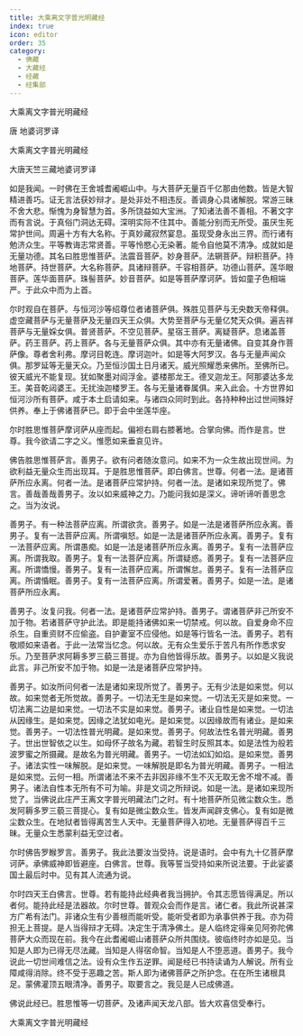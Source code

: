 ```yaml
---
title: 大乘离文字普光明藏经
index: true
icon: editor
order: 35
category:
  - 佛藏
  - 大藏经
  - 经藏
  - 经集部
---
```


  大乘离文字普光明藏经  

唐 地婆诃罗译  

大乘离文字普光明藏经  

大唐天竺三藏地婆诃罗译  

如是我闻。一时佛在王舍城耆阇崛山中。与大菩萨无量百千亿那由他数。皆是大智精进善巧。证无言法获妙辩才。是处非处不相违反。善调身心具诸解脱。常游三昧不舍大悲。惭愧为身智慧为首。多所饶益如大宝洲。了知诸法善不善相。不著文字而有言说。于真俗门洞达无碍。深明实际不住其中。善能分别而无所受。虽厌生死常护世间。周遍十方有大名称。于真妙藏寂然宴息。虽现受身永出三界。而行诸有勉济众生。平等教诲志常贤善。平等怜愍心无染著。能令自他莫不清净。成就如是无量功德。其名曰胜思惟菩萨。法震音菩萨。妙身菩萨。法辋菩萨。辩积菩萨。持地菩萨。持世菩萨。大名称菩萨。具诸辩菩萨。千容相菩萨。功德山菩萨。莲华眼菩萨。莲华面菩萨。珠髻菩萨。妙音菩萨。如是等菩萨摩诃萨。皆如童子色相端严。于此众中而为上首。  

尔时观自在菩萨。与恒河沙等绍尊位者诸菩萨俱。殊胜见菩萨与无央数天帝释俱。虚空藏菩萨与无量菩萨及无量四天王众俱。大势至菩萨与无量亿梵天众俱。遍吉祥菩萨与无量婇女俱。普贤菩萨。不空见菩萨。星宿王菩萨。离疑菩萨。息诸盖菩萨。药王菩萨。药上菩萨。各与无量菩萨众俱。其中亦有无量诸佛。自变其身作菩萨像。尊者舍利弗。摩诃目乾连。摩诃迦叶。如是等大阿罗汉。各与无量声闻众俱。那罗延等无量天众。乃至恒沙国土日月诸天。威光照耀悉来佛所。至佛所已。彼天威光不能复现。犹如聚墨对阎浮金。婆楼那龙王。德叉迦龙王。阿那婆达多龙王。美音乾闼婆王。无扰浊迦楼罗王。各与无量诸眷属俱。来入此会。十方世界如恒河沙所有菩萨。咸于本土启请如来。与诸四众同时到此。各持种种出过世间殊好供养。奉上于佛诸菩萨已。即于会中坐莲华座。  

尔时胜思惟菩萨摩诃萨从座而起。偏袒右肩右膝著地。合掌向佛。而作是言。世尊。我今欲请二字之义。惟愿如来垂哀见许。  

佛告胜思惟菩萨言。善男子。欲有问者随汝意问。如来不为一众生故出现世间。为欲利益无量众生而出现耳。于是胜思惟菩萨。即白佛言。世尊。何者一法。是诸菩萨所应永离。何者一法。是诸菩萨应常护持。何者一法。是诸如来现所觉了。佛言。善哉善哉善男子。汝以如来威神之力。乃能问我如是深义。谛听谛听善思念之。当为汝说。  

善男子。有一种法菩萨应离。所谓欲贪。善男子。如是一法是诸菩萨所应永离。善男子。复有一法菩萨应离。所谓嗔怒。如是一法是诸菩萨所应永离。善男子。复有一法菩萨应离。所谓愚痴。如是一法是诸菩萨所应永离。善男子。复有一法菩萨应离。所谓我取。善男子。复有一法菩萨应离。所谓疑惑。善男子。复有一法菩萨应离。所谓憍慢。善男子。复有一法菩萨应离。所谓懈怠。善男子。复有一法菩萨应离。所谓惛眠。善男子。复有一法菩萨应离。所谓爱著。善男子。如是一法。是诸菩萨所应永离。  

善男子。汝复问我。何者一法。是诸菩萨应常护持。善男子。谓诸菩萨非己所安不加于物。若诸菩萨守护此法。即是能持诸佛如来一切禁戒。何以故。自爱身命不应杀生。自重资财不应偷盗。自护妻室不应侵他。如是等行皆名一法。善男子。若有敬顺如来语者。于此一法常当忆念。何以故。无有众生爱乐于苦凡有所作悉求安乐。乃至菩萨求阿耨多罗三藐三菩提。亦为自他皆得乐故。善男子。以如是义我说此言。非己所安不加于物。如是一法是诸菩萨应常护持。  

善男子。如汝所问何者一法是诸如来现所觉了。善男子。无有少法是如来觉。何以故。如来觉者无所觉故。善男子。一切法无生是如来觉。一切法无灭是如来觉。一切法离二边是如来觉。一切法不实是如来觉。善男子。诸业自性是如来觉。一切法从因缘生。是如来觉。因缘之法犹如电光。是如来觉。以因缘故而有诸业。是如来觉。善男子。一切法性普光明藏。是如来觉。善男子。何故法性名普光明藏。善男子。世出世智依之以生。如母怀子故名为藏。若智生时反照其本。如是法性为般若波罗蜜之所摄藏。是故名为普光明藏。善男子。一切法如幻如焰。是如来觉。善男子。诸法实性一味解脱。是如来觉。一味解脱是即名为普光明藏。善男子。一相法是如来觉。云何一相。所谓诸法不来不去非因非缘不生不灭无取无舍不增不减。善男子。诸法自性本无所有不可为喻。非是文词之所辩说。如是一法。是诸如来现所觉了。当佛说此庄严王离文字普光明藏法门之时。有十地菩萨所见微尘数众生。悉发阿耨多罗三藐三菩提心。复有如是微尘数众生。皆发声闻辟支佛心。复有如是微尘数众生。在地狱者皆得离苦生人天中。无量菩萨得入初地。无量菩萨得百千三昧。无量众生悉蒙利益无空过者。  

尔时佛告罗睺罗言。善男子。我此法要汝当受持。说是语时。会中有九十亿菩萨摩诃萨。承佛威神即皆避座。白佛言。世尊。我等誓当受持如来所说法要。于此娑婆国土最后时中。见有其人流通为说。  

尔时四天王白佛言。世尊。若有能持此经典者我当拥护。令其志愿皆得满足。所以者何。能持此经是法器故。尔时世尊。普观众会而作是言。诸仁者。我此所说甚深方广希有法门。非诸众生有少善根而能听受。能听受者即为承事供养于我。亦为荷担无上菩提。是人当得辩才无碍。决定生于清净佛土。是人临终定得亲见阿弥陀佛菩萨大众而现在前。我今在此耆阇崛山诸菩萨众所共围绕。彼临终时亦如是见。当知是人即为已得无尽法藏。当知是人得宿命智。当知是人不堕恶道。善男子。我今说此一切世间难信之法。设有众生作五逆罪。闻是经已书持读诵为人解说。所有业障咸得消除。终不受于恶趣之苦。斯人即为诸佛菩萨之所护念。在在所生诸根具足。蒙佛灌顶五眼清净。善男子。取要言之。我见是人已成佛道。  

佛说此经已。胜思惟等一切菩萨。及诸声闻天龙八部。皆大欢喜信受奉行。  

大乘离文字普光明藏经  
